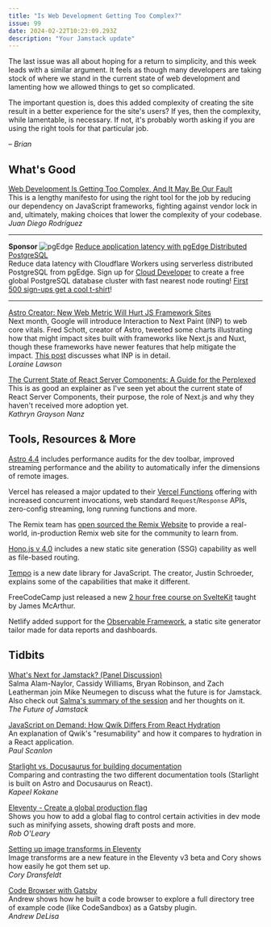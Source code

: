 ```yaml
---
title: "Is Web Development Getting Too Complex?"
issue: 99
date: 2024-02-22T10:23:09.293Z
description: "Your Jamstack update"
---
```


The last issue was all about hoping for a return to simplicity, and this week leads with a similar argument. It feels as though many developers are taking stock of where we stand in the current state of web development and lamenting how we allowed things to get so complicated.

The important question is, does this added complexity of creating the site result in a better experience for the site's users? If yes, then the complexity, while lamentable, is necessary. If not, it's probably worth asking if you are using the right tools for that particular job.

*– Brian*

## What's Good

[Web Development Is Getting Too Complex, And It May Be Our Fault](https://www.smashingmagazine.com/2024/02/web-development-getting-too-complex/)<br>
This is a lengthy manifesto for using the right tool for the job by reducing our dependency on JavaScript frameworks, fighting against vendor lock in and, ultimately, making choices that lower the complexity of your codebase.<br>
*Juan Diego Rodríguez*

---
**Sponsor**
![pgEdge](/img/sponsors/pgEdge.png)
[Reduce application latency with pgEdge Distributed PostgreSQL](https://www.pgedge.com/get-started/cloud?utm_campaign=Cloud%20Developer%20Launch&utm_source=JAMStack%20Newsletter&utm_medium=JAMStack%20Newsletter&utm_term=JAMStack%20Newsletter&utm_content=JAMStack%20Newsletter)<br>
Reduce data latency with Cloudflare Workers using serverless distributed PostgreSQL from pgEdge. Sign up for [Cloud Developer](https://www.pgedge.com/get-started/cloud?utm_campaign=Cloud%20Developer%20Launch&utm_source=SDT%20Newsletter&utm_medium=SDT%20Newsletter&utm_term=SDT%20Newsletter&utm_content=SDT%20Newsletter20Developer%20Launch&utm_source=SDT%20Newsletter&utm_medium=SDT%20Newsletter&utm_term=SDT%20Newsletter&utm_content=SDT%20Newsletter) to create a free global PostgreSQL database cluster with fast nearest node routing! [First 500 sign-ups get a cool t-shirt](https://www.pgedge.com/get-started/cloud?utm_campaign=Cloud%20Developer%20Launch&utm_source=SDT%20Newsletter&utm_medium=SDT%20Newsletter&utm_term=SDT%20Newsletter&utm_content=SDT%20Newsletter20Developer%20Launch&utm_source=SDT%20Newsletter&utm_medium=SDT%20Newsletter&utm_term=SDT%20Newsletter&utm_content=SDT%20Newsletter)!

---

[Astro Creator: New Web Metric Will Hurt JS Framework Sites](https://thenewstack.io/astro-creator-new-web-metric-will-hurt-js-framework-sites/)<br>
Next month, Google will introduce Interaction to Next Paint (INP) to web core vitals. Fred Schott, creator of Astro, tweeted some charts illustrating how that might impact sites built with frameworks like Next.js and Nuxt, though these frameworks have newer features that help mitigate the impact. [This post](https://blog.logrocket.com/exploring-interaction-next-paint-new-core-web-vital) discusses what INP is in detail.<br>
*Loraine Lawson*

[The Current State of React Server Components: A Guide for the Perplexed](https://www.telerik.com/blogs/current-state-react-server-components-guide-perplexed)<br>
This is as good an explainer as I've seen yet about the current state of React Server Components, their purpose, the role of Next.js and why they haven't received more adoption yet.<br>
*Kathryn Grayson Nanz*

## Tools, Resources & More

[Astro 4.4](https://astro.build/blog/astro-440/) includes performance audits for the dev toolbar, improved streaming performance and the ability to automatically infer the dimensions of remote images.

Vercel has released a major updated to their [Vercel Functions](https://vercel.com/blog/evolving-vercel-functions) offering with increased concurrent invocations, web standard `Request`/`Response` APIs, zero-config streaming, long running functions and more.

The Remix team has [open sourced the Remix Website](https://remix.run/blog/oss-remix-dot-run) to provide a real-world, in-production Remix web site for the community to learn from.

[Hono.js v 4.0](https://github.com/honojs/hono/releases/tag/v4.0.0?ck_subscriber_id=1697818004) includes a new static site generation (SSG) capability as well as file-based routing.

[Tempo](https://dev.to/justinschroeder/introducing-tempo-a-new-date-library-for-javascript-and-typescript-359a) is a new date library for JavaScript. The creator, Justin Schroeder, explains some of the capabilities that make it different.

FreeCodeCamp just released a new [2 hour free course on SvelteKit](https://www.freecodecamp.org/news/learn-sveltekit-full-course/) taught by James McArthur.

Netlify added support for the [Observable Framework](https://www.netlify.com/blog/netlify-adds-support-for-observable-framework/), a static site generator tailor made for data reports and dashboards.

## Tidbits

[What's Next for Jamstack? (Panel Discussion)](https://www.youtube.com/watch?v=Nn0kBdwGa78)<br>
Salma Alam-Naylor, Cassidy Williams, Bryan Robinson, and Zach Leatherman join Mike Neumegen to discuss what the future is for Jamstack. Also check out [Salma's summary of the session](https://whitep4nth3r.com/blog/the-future-of-jamstack-is-anti-capitalist/) and her thoughts on it.<br>
*The Future of Jamstack*

[JavaScript on Demand: How Qwik Differs From React Hydration](https://thenewstack.io/javascript-on-demand-how-qwik-differs-from-react-hydration/)<br>
An explanation of Qwik's "resumability" and how it compares to hydration in a React application.<br>
*Paul Scanlon*

[Starlight vs. Docusaurus for building documentation](https://blog.logrocket.com/starlight-vs-docusaurus-building-documentation)<br>
Comparing and contrasting the two different documentation tools (Starlight is built on Astro and Docusaurus on React).<br>
*Kapeel Kokane*

[Eleventy - Create a global production flag](https://www.roboleary.net/webdev/2024/01/24/eleventy-production-flag.html)<br>
Shows you how to add a global flag to control certain activities in dev mode such as minifying assets, showing draft posts and more.<br>
*Rob O'Leary*

[Setting up image transforms in Eleventy](https://coryd.dev/posts/2024/setting-up-image-transforms-in-eleventy/)<br>
Image transforms are a new feature in the Eleventy v3 beta and Cory shows how easily he got them set up.<br>
*Cory Dransfeldt*

[Code Browser with Gatsby](https://andrewdelisa.com/react/code-browser-with-gatsby/)<br>
Andrew shows how he built a code browser to explore a full directory tree of example code (like CodeSandbox) as a Gatsby plugin.<br>
*Andrew DeLisa*